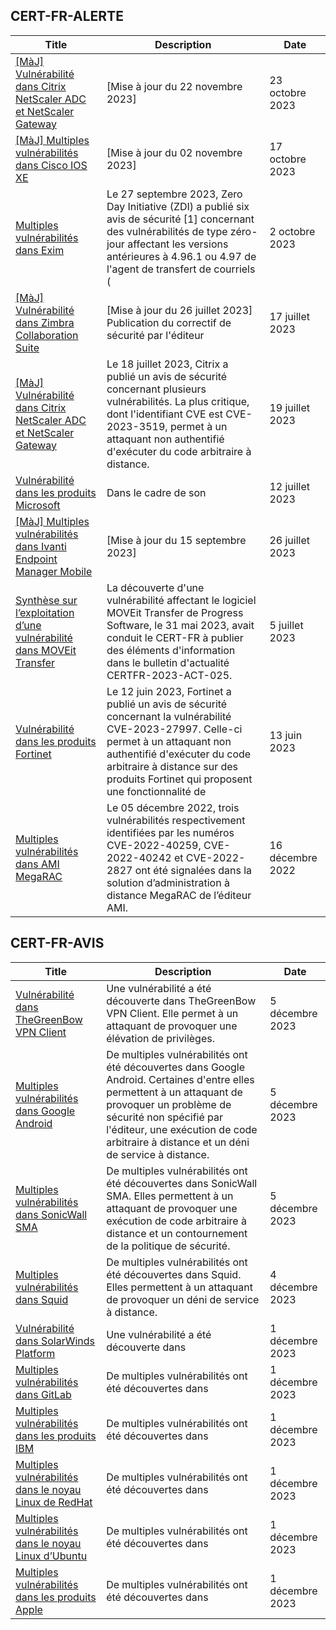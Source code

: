 
## CERT-FR-ALERTE
|Title|Description|Date|
|---|---|---|
| [[MàJ] Vulnérabilité dans Citrix NetScaler ADC et NetScaler Gateway](https://www.cert.ssi.gouv.fr/alerte/CERTFR-2023-ALE-012/) | [Mise à jour du 22 novembre 2023] | 23 octobre 2023 |
| [[MàJ] Multiples vulnérabilités dans Cisco IOS XE](https://www.cert.ssi.gouv.fr/alerte/CERTFR-2023-ALE-011/) | [Mise à jour du 02 novembre 2023] | 17 octobre 2023 |
| [Multiples vulnérabilités dans Exim](https://www.cert.ssi.gouv.fr/alerte/CERTFR-2023-ALE-010/) | Le 27 septembre 2023, Zero Day Initiative (ZDI) a publié six avis de sécurité [1] concernant des vulnérabilités de type zéro-jour affectant les versions antérieures à 4.96.1 ou 4.97 de l'agent de transfert de courriels ( | 2 octobre 2023 |
| [[MàJ] Vulnérabilité dans Zimbra Collaboration Suite](https://www.cert.ssi.gouv.fr/alerte/CERTFR-2023-ALE-007/) | [Mise à jour du 26 juillet 2023] Publication du correctif de sécurité par l'éditeur | 17 juillet 2023 |
| [[MàJ] Vulnérabilité dans Citrix NetScaler ADC et NetScaler Gateway](https://www.cert.ssi.gouv.fr/alerte/CERTFR-2023-ALE-008/) | Le 18 juillet 2023, Citrix a publié un avis de sécurité concernant plusieurs vulnérabilités. La plus critique, dont l'identifiant CVE est CVE-2023-3519, permet à un attaquant non authentifié d'exécuter du code arbitraire à distance. | 19 juillet 2023 |
| [Vulnérabilité dans les produits Microsoft](https://www.cert.ssi.gouv.fr/alerte/CERTFR-2023-ALE-006/) | Dans le cadre de son  | 12 juillet 2023 |
| [[MàJ] Multiples vulnérabilités dans Ivanti Endpoint Manager Mobile](https://www.cert.ssi.gouv.fr/alerte/CERTFR-2023-ALE-009/) | [Mise à jour du 15 septembre 2023]  | 26 juillet 2023 |
| [Synthèse sur l’exploitation d’une vulnérabilité dans MOVEit Transfer](https://www.cert.ssi.gouv.fr/alerte/CERTFR-2023-ALE-005/) | La découverte d'une vulnérabilité affectant le logiciel MOVEit Transfer de Progress Software, le 31 mai 2023, avait conduit le CERT-FR à publier des éléments d'information dans le bulletin d'actualité CERTFR-2023-ACT-025. | 5 juillet 2023 |
| [Vulnérabilité dans les produits Fortinet](https://www.cert.ssi.gouv.fr/alerte/CERTFR-2023-ALE-004/) | Le 12 juin 2023, Fortinet a publié un avis de sécurité concernant la vulnérabilité CVE-2023-27997. Celle-ci permet à un attaquant non authentifié d'exécuter du code arbitraire à distance sur des produits Fortinet qui proposent une fonctionnalité de  | 13 juin 2023 |
| [Multiples vulnérabilités dans AMI MegaRAC](https://www.cert.ssi.gouv.fr/alerte/CERTFR-2022-ALE-014/) | Le 05 décembre 2022, trois vulnérabilités respectivement identifiées par les numéros CVE-2022-40259, CVE-2022-40242 et CVE-2022-2827 ont été signalées dans la solution d’administration à distance MegaRAC de l’éditeur AMI. | 16 décembre 2022 |
## CERT-FR-AVIS
|Title|Description|Date|
|---|---|---|
| [Vulnérabilité dans TheGreenBow VPN Client](https://www.cert.ssi.gouv.fr/avis/CERTFR-2023-AVI-0996/) | Une vulnérabilité a été découverte dans TheGreenBow VPN Client. Elle permet à un attaquant de provoquer une élévation de privilèges. | 5 décembre 2023 |
| [Multiples vulnérabilités dans Google Android](https://www.cert.ssi.gouv.fr/avis/CERTFR-2023-AVI-0995/) | De multiples vulnérabilités ont été découvertes dans Google Android. Certaines d'entre elles permettent à un attaquant de provoquer un problème de sécurité non spécifié par l'éditeur, une exécution de code arbitraire à distance et un déni de service à distance. | 5 décembre 2023 |
| [Multiples vulnérabilités dans SonicWall SMA](https://www.cert.ssi.gouv.fr/avis/CERTFR-2023-AVI-0994/) | De multiples vulnérabilités ont été découvertes dans SonicWall SMA. Elles permettent à un attaquant de provoquer une exécution de code arbitraire à distance et un contournement de la politique de sécurité. | 5 décembre 2023 |
| [Multiples vulnérabilités dans Squid](https://www.cert.ssi.gouv.fr/avis/CERTFR-2023-AVI-0993/) | De multiples vulnérabilités ont été découvertes dans Squid. Elles permettent à un attaquant de provoquer un déni de service à distance. | 4 décembre 2023 |
| [Vulnérabilité dans SolarWinds Platform](https://www.cert.ssi.gouv.fr/avis/CERTFR-2023-AVI-0992/) | Une vulnérabilité a été découverte dans  | 1 décembre 2023 |
| [Multiples vulnérabilités dans GitLab](https://www.cert.ssi.gouv.fr/avis/CERTFR-2023-AVI-0991/) | De multiples vulnérabilités ont été découvertes dans  | 1 décembre 2023 |
| [Multiples vulnérabilités dans les produits IBM](https://www.cert.ssi.gouv.fr/avis/CERTFR-2023-AVI-0990/) | De multiples vulnérabilités ont été découvertes dans  | 1 décembre 2023 |
| [Multiples vulnérabilités dans le noyau Linux de RedHat](https://www.cert.ssi.gouv.fr/avis/CERTFR-2023-AVI-0989/) | De multiples vulnérabilités ont été découvertes dans  | 1 décembre 2023 |
| [Multiples vulnérabilités dans le noyau Linux d’Ubuntu](https://www.cert.ssi.gouv.fr/avis/CERTFR-2023-AVI-0988/) | De multiples vulnérabilités ont été découvertes dans  | 1 décembre 2023 |
| [Multiples vulnérabilités dans les produits Apple](https://www.cert.ssi.gouv.fr/avis/CERTFR-2023-AVI-0987/) | De multiples vulnérabilités ont été découvertes dans  | 1 décembre 2023 |
